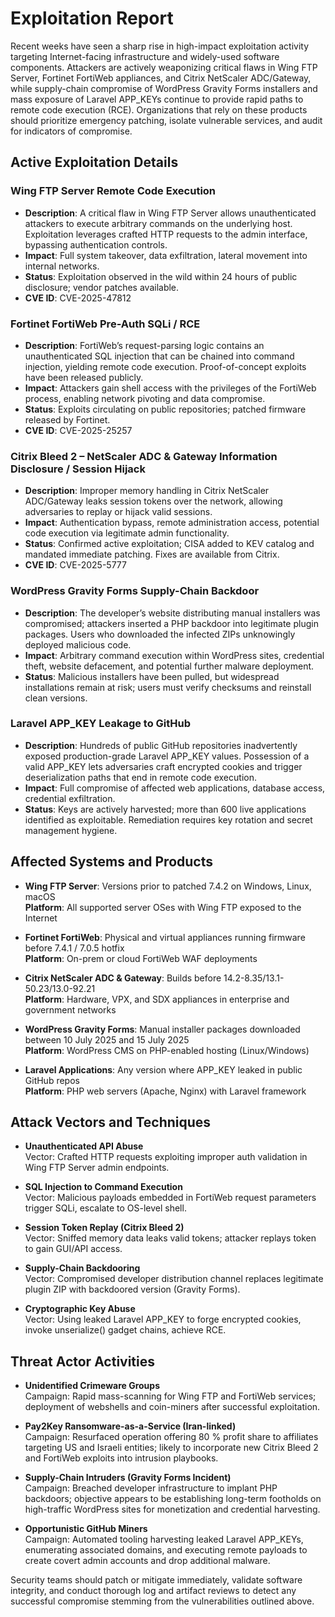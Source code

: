 # Exploitation Report

Recent weeks have seen a sharp rise in high-impact exploitation activity targeting Internet-facing infrastructure and widely-used software components. Attackers are actively weaponizing critical flaws in Wing FTP Server, Fortinet FortiWeb appliances, and Citrix NetScaler ADC/Gateway, while supply-chain compromise of WordPress Gravity Forms installers and mass exposure of Laravel APP_KEYs continue to provide rapid paths to remote code execution (RCE). Organizations that rely on these products should prioritize emergency patching, isolate vulnerable services, and audit for indicators of compromise.

## Active Exploitation Details

### Wing FTP Server Remote Code Execution  
- **Description**: A critical flaw in Wing FTP Server allows unauthenticated attackers to execute arbitrary commands on the underlying host. Exploitation leverages crafted HTTP requests to the admin interface, bypassing authentication controls.  
- **Impact**: Full system takeover, data exfiltration, lateral movement into internal networks.  
- **Status**: Exploitation observed in the wild within 24 hours of public disclosure; vendor patches available.  
- **CVE ID**: CVE-2025-47812  

### Fortinet FortiWeb Pre-Auth SQLi / RCE  
- **Description**: FortiWeb’s request-parsing logic contains an unauthenticated SQL injection that can be chained into command injection, yielding remote code execution. Proof-of-concept exploits have been released publicly.  
- **Impact**: Attackers gain shell access with the privileges of the FortiWeb process, enabling network pivoting and data compromise.  
- **Status**: Exploits circulating on public repositories; patched firmware released by Fortinet.  
- **CVE ID**: CVE-2025-25257  

### Citrix Bleed 2 – NetScaler ADC & Gateway Information Disclosure / Session Hijack  
- **Description**: Improper memory handling in Citrix NetScaler ADC/Gateway leaks session tokens over the network, allowing adversaries to replay or hijack valid sessions.  
- **Impact**: Authentication bypass, remote administration access, potential code execution via legitimate admin functionality.  
- **Status**: Confirmed active exploitation; CISA added to KEV catalog and mandated immediate patching. Fixes are available from Citrix.  
- **CVE ID**: CVE-2025-5777  

### WordPress Gravity Forms Supply-Chain Backdoor  
- **Description**: The developer’s website distributing manual installers was compromised; attackers inserted a PHP backdoor into legitimate plugin packages. Users who downloaded the infected ZIPs unknowingly deployed malicious code.  
- **Impact**: Arbitrary command execution within WordPress sites, credential theft, website defacement, and potential further malware deployment.  
- **Status**: Malicious installers have been pulled, but widespread installations remain at risk; users must verify checksums and reinstall clean versions.  

### Laravel APP_KEY Leakage to GitHub  
- **Description**: Hundreds of public GitHub repositories inadvertently exposed production-grade Laravel APP_KEY values. Possession of a valid APP_KEY lets adversaries craft encrypted cookies and trigger deserialization paths that end in remote code execution.  
- **Impact**: Full compromise of affected web applications, database access, credential exfiltration.  
- **Status**: Keys are actively harvested; more than 600 live applications identified as exploitable. Remediation requires key rotation and secret management hygiene.  

## Affected Systems and Products

- **Wing FTP Server**: Versions prior to patched 7.4.2 on Windows, Linux, macOS  
  **Platform**: All supported server OSes with Wing FTP exposed to the Internet  

- **Fortinet FortiWeb**: Physical and virtual appliances running firmware before 7.4.1 / 7.0.5 hotfix  
  **Platform**: On-prem or cloud FortiWeb WAF deployments  

- **Citrix NetScaler ADC & Gateway**: Builds before 14.2-8.35/13.1-50.23/13.0-92.21  
  **Platform**: Hardware, VPX, and SDX appliances in enterprise and government networks  

- **WordPress Gravity Forms**: Manual installer packages downloaded between 10 July 2025 and 15 July 2025  
  **Platform**: WordPress CMS on PHP-enabled hosting (Linux/Windows)  

- **Laravel Applications**: Any version where APP_KEY leaked in public GitHub repos  
  **Platform**: PHP web servers (Apache, Nginx) with Laravel framework  

## Attack Vectors and Techniques

- **Unauthenticated API Abuse**  
  Vector: Crafted HTTP requests exploiting improper auth validation in Wing FTP Server admin endpoints.  

- **SQL Injection to Command Execution**  
  Vector: Malicious payloads embedded in FortiWeb request parameters trigger SQLi, escalate to OS-level shell.  

- **Session Token Replay (Citrix Bleed 2)**  
  Vector: Sniffed memory data leaks valid tokens; attacker replays token to gain GUI/API access.  

- **Supply-Chain Backdooring**  
  Vector: Compromised developer distribution channel replaces legitimate plugin ZIP with backdoored version (Gravity Forms).  

- **Cryptographic Key Abuse**  
  Vector: Using leaked Laravel APP_KEY to forge encrypted cookies, invoke unserialize() gadget chains, achieve RCE.  

## Threat Actor Activities

- **Unidentified Crimeware Groups**  
  Campaign: Rapid mass-scanning for Wing FTP and FortiWeb services; deployment of webshells and coin-miners after successful exploitation.  

- **Pay2Key Ransomware-as-a-Service (Iran-linked)**  
  Campaign: Resurfaced operation offering 80 % profit share to affiliates targeting US and Israeli entities; likely to incorporate new Citrix Bleed 2 and FortiWeb exploits into intrusion playbooks.  

- **Supply-Chain Intruders (Gravity Forms Incident)**  
  Campaign: Breached developer infrastructure to implant PHP backdoors; objective appears to be establishing long-term footholds on high-traffic WordPress sites for monetization and credential harvesting.  

- **Opportunistic GitHub Miners**  
  Campaign: Automated tooling harvesting leaked Laravel APP_KEYs, enumerating associated domains, and executing remote payloads to create covert admin accounts and drop additional malware.  

Security teams should patch or mitigate immediately, validate software integrity, and conduct thorough log and artifact reviews to detect any successful compromise stemming from the vulnerabilities outlined above.
